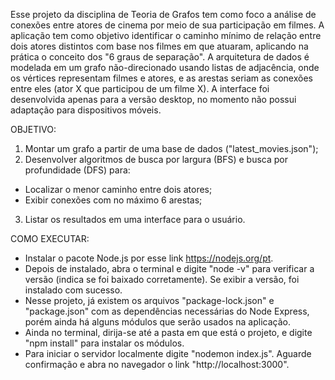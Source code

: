Esse projeto da disciplina de Teoria de Grafos tem como foco a análise de conexões entre atores de cinema por meio de sua participação em filmes. A aplicação tem como objetivo identificar o caminho mínimo de relação entre dois atores distintos com base nos filmes em que atuaram, aplicando na prática o conceito dos "6 graus de separação". A arquitetura de dados é modelada em um grafo não-direcionado usando listas de adjacência, onde os vértices representam filmes e atores, e as arestas seriam as conexões entre eles (ator X que participou de um filme X). A interface foi desenvolvida apenas para a versão desktop, no momento não possui adaptação para dispositivos móveis.

OBJETIVO:
1. Montar um grafo a partir de uma base de dados ("latest_movies.json");
2. Desenvolver algoritmos de busca por largura (BFS) e busca por profundidade (DFS) para:
  - Localizar o menor caminho entre dois atores;
  - Exibir conexões com no máximo 6 arestas;
3. Listar os resultados em uma interface para o usuário. 

COMO EXECUTAR: 
- Instalar o pacote Node.js por esse link https://nodejs.org/pt.
- Depois de instalado, abra o terminal e digite "node -v" para verificar a versão (indica se foi baixado corretamente). Se exibir a versão, foi instalado com sucesso.
- Nesse projeto, já existem os arquivos "package-lock.json" e "package.json" com as dependências necessárias do Node Express, porém ainda há alguns módulos que serão usados na aplicação.
- Ainda no terminal, dirija-se até a pasta em que está o projeto, e digite "npm install" para instalar os módulos.
- Para iniciar o servidor localmente digite "nodemon index.js". Aguarde confirmação e abra no navegador o link "http://localhost:3000".
